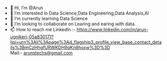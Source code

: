 - 👋 Hi, I’m @Arun
- 👀 I’m interested in Data Science,Data Engineering,Data Analysis,AI
- 🌱 I’m currently learning Data Science
- 💞️ I’m looking to collaborate on Learing and earing with data.
- 📫 How to reach me LinkedIn :- https://www.linkedin.com/in/arun-ugnikeri-05a830171?lipi=urn%3Ali%3Apage%3Ad_flagship3_profile_view_base_contact_details%3BmCzHhgfURWKDH9qKn8hoxw%3D%3D <br/>
                      Mail:- arunstechs@gmail.com
  
